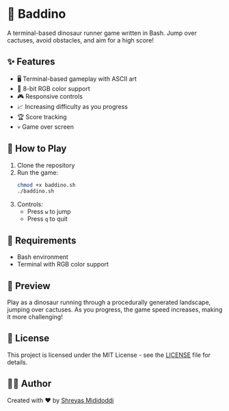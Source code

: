 # 🦖 Baddino

A terminal-based dinosaur runner game written in Bash. Jump over cactuses, avoid obstacles, and aim for a high score!

## ✨ Features

- 🖥️ Terminal-based gameplay with ASCII art
- 🎨 8-bit RGB color support
- 🎮 Responsive controls
- 📈 Increasing difficulty as you progress
- 🏆 Score tracking
- 💀 Game over screen

## 🎯 How to Play

1. Clone the repository
2. Run the game:
   ```bash
   chmod +x baddino.sh
   ./baddino.sh
   ```
3. Controls:
   - Press `w` to jump
   - Press `q` to quit

## 🔧 Requirements

- Bash environment
- Terminal with RGB color support

## 👀 Preview

Play as a dinosaur running through a procedurally generated landscape, jumping over cactuses. As you progress, the game speed increases, making it more challenging!

## 📜 License

This project is licensed under the MIT License - see the [LICENSE](LICENSE) file for details.

## 👨‍💻 Author

Created with ❤️ by [Shreyas Mididoddi](https://github.com/shreyassanthu77)